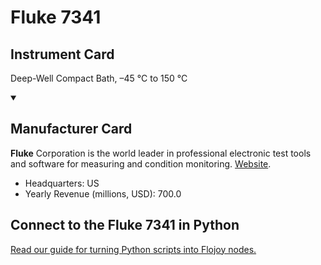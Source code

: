
# Fluke 7341

## Instrument Card

Deep-Well Compact Bath, –45 °C to 150 °C

<details open>
<summary><h2>Manufacturer Card</h2></summary>

**Fluke** Corporation is the world leader in professional electronic test tools and software for measuring and condition monitoring. <a href="https://us.flukecal.com/">Website</a>.

<ul>
  <li>Headquarters: US</li>
  <li>Yearly Revenue (millions, USD): 700.0</li>
</ul>
</details>

## Connect to the Fluke 7341 in Python

[Read our guide for turning Python scripts into Flojoy nodes.](https://docs.flojoy.ai/custom-nodes/creating-custom-node/)


